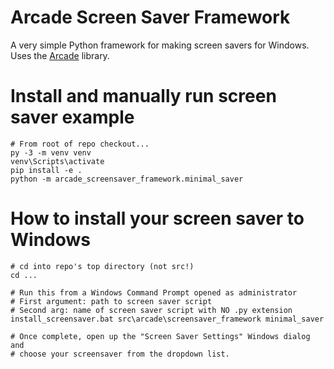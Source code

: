 # Arcade Screen Saver Framework

A very simple Python framework for making screen savers for Windows.  Uses the [Arcade](https://github.com/pythonarcade/arcade) library.


# Install and manually run screen saver example

    # From root of repo checkout...
    py -3 -m venv venv
    venv\Scripts\activate
    pip install -e .
    python -m arcade_screensaver_framework.minimal_saver


# How to install your screen saver to Windows 

    # cd into repo's top directory (not src!)
    cd ...
       
    # Run this from a Windows Command Prompt opened as administrator
    # First argument: path to screen saver script
    # Second arg: name of screen saver script with NO .py extension
    install_screensaver.bat src\arcade\screensaver_framework minimal_saver
    
    # Once complete, open up the "Screen Saver Settings" Windows dialog and
    # choose your screensaver from the dropdown list.  
